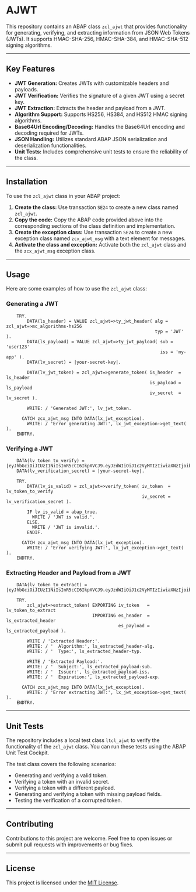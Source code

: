 # AJWT

This repository contains an ABAP class `zcl_ajwt` that provides functionality for generating, verifying, and extracting information from JSON Web Tokens (JWTs). It supports HMAC-SHA-256, HMAC-SHA-384, and HMAC-SHA-512 signing algorithms.

---

## Key Features

- **JWT Generation:** Creates JWTs with customizable headers and payloads.
- **JWT Verification:** Verifies the signature of a given JWT using a secret key.
- **JWT Extraction:** Extracts the header and payload from a JWT.
- **Algorithm Support:** Supports HS256, HS384, and HS512 HMAC signing algorithms.
- **Base64Url Encoding/Decoding:** Handles the Base64Url encoding and decoding required for JWTs.
- **JSON Handling:** Utilizes standard ABAP JSON serialization and deserialization functionalities.
- **Unit Tests:** Includes comprehensive unit tests to ensure the reliability of the class.

---

## Installation

To use the `zcl_ajwt` class in your ABAP project:

1.  **Create the class:** Use transaction `SE24` to create a new class named `zcl_ajwt`.
2.  **Copy the code:** Copy the ABAP code provided above into the corresponding sections of the class definition and implementation.
3.  **Create the exception class:** Use transaction `SE24` to create a new exception class named `zcx_ajwt_msg` with a text element for messages.
4.  **Activate the class and exception:** Activate both the `zcl_ajwt` class and the `zcx_ajwt_msg` exception class.

---

## Usage

Here are some examples of how to use the `zcl_ajwt` class:

### Generating a JWT

```abap
    TRY.
        DATA(ls_header) = VALUE zcl_ajwt=>ty_jwt_header( alg = zcl_ajwt=>mc_algorithms-hs256
                                                         typ = 'JWT' ).
        DATA(ls_payload) = VALUE zcl_ajwt=>ty_jwt_payload( sub = 'user123'
                                                           iss = 'my-app' ).
        DATA(lv_secret) = |your-secret-key|.

        DATA(lv_jwt_token) = zcl_ajwt=>generate_token( is_header  = ls_header
                                                       is_payload = ls_payload
                                                       iv_secret  = lv_secret ).

        WRITE: / 'Generated JWT:', lv_jwt_token.

      CATCH zcx_ajwt_msg INTO DATA(lx_jwt_exception).
        WRITE: / 'Error generating JWT:', lx_jwt_exception->get_text( ).
    ENDTRY.
```

### Verifying a JWT

```abap
    DATA(lv_token_to_verify) = |eyJhbGciOiJIUzI1NiIsInR5cCI6IkpXVCJ9.eyJzdWIiOiJ1c2VyMTIzIiwiaXNzIjoibXktYXBwIiwiZXhwIjoiMTcwMDAwMDAwMCJ9.example_signature|. 
    DATA(lv_verification_secret) = |your-secret-key|.

    TRY.
        DATA(lv_is_valid) = zcl_ajwt=>verify_token( iv_token  = lv_token_to_verify
                                                    iv_secret = lv_verification_secret ).

        IF lv_is_valid = abap_true.
          WRITE / 'JWT is valid.'.
        ELSE.
          WRITE / 'JWT is invalid.'.
        ENDIF.

      CATCH zcx_ajwt_msg INTO DATA(lx_jwt_exception).
        WRITE: / 'Error verifying JWT:', lx_jwt_exception->get_text( ).
    ENDTRY.
```

### Extracting Header and Payload from a JWT

```abap
    DATA(lv_token_to_extract) = |eyJhbGciOiJIUzI1NiIsInR5cCI6IkpXVCJ9.eyJzdWIiOiJ1c2VyMTIzIiwiaXNzIjoibXktYXBwIiwiZXhwIjoiMTcwMDAwMDAwMCJ9.example_signature|.

    TRY.
        zcl_ajwt=>extract_token( EXPORTING iv_token   = lv_token_to_extract
                                 IMPORTING es_header  = ls_extracted_header
                                           es_payload = ls_extracted_payload ).

        WRITE / 'Extracted Header:'.
        WRITE: / '  Algorithm:', ls_extracted_header-alg.
        WRITE: / '  Type:', ls_extracted_header-typ.

        WRITE / 'Extracted Payload:'.
        WRITE: / '  Subject:', ls_extracted_payload-sub.
        WRITE: / '  Issuer:', ls_extracted_payload-iss.
        WRITE: / '  Expiration:', ls_extracted_payload-exp.

      CATCH zcx_ajwt_msg INTO DATA(lx_jwt_exception).
        WRITE: / 'Error extracting JWT:', lx_jwt_exception->get_text( ).
    ENDTRY.
```

---

## Unit Tests

The repository includes a local test class `ltcl_ajwt` to verify the functionality of the `zcl_ajwt` class. You can run these tests using the ABAP Unit Test Cockpit.

The test class covers the following scenarios:

- Generating and verifying a valid token.
- Verifying a token with an invalid secret.
- Verifying a token with a different payload.
- Generating and verifying a token with missing payload fields.
- Testing the verification of a corrupted token.

---

## Contributing

Contributions to this project are welcome. Feel free to open issues or submit pull requests with improvements or bug fixes.

---

## License

This project is licensed under the [MIT License](LICENSE).
